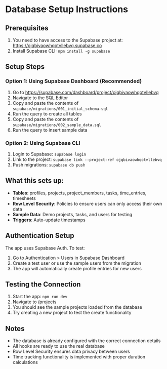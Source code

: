 # Database Setup Instructions

## Prerequisites
1. You need to have access to the Supabase project at: https://ojqbivaowhqotvllebvq.supabase.co
2. Install Supabase CLI: `npm install -g supabase`

## Setup Steps

### Option 1: Using Supabase Dashboard (Recommended)
1. Go to https://supabase.com/dashboard/project/ojqbivaowhqotvllebvq
2. Navigate to the SQL Editor
3. Copy and paste the contents of `supabase/migrations/001_initial_schema.sql`
4. Run the query to create all tables
5. Copy and paste the contents of `supabase/migrations/002_sample_data.sql`
6. Run the query to insert sample data

### Option 2: Using Supabase CLI
1. Login to Supabase: `supabase login`
2. Link to the project: `supabase link --project-ref ojqbivaowhqotvllebvq`
3. Push migrations: `supabase db push`

## What this sets up:
- **Tables**: profiles, projects, project_members, tasks, time_entries, timesheets
- **Row Level Security**: Policies to ensure users can only access their own data
- **Sample Data**: Demo projects, tasks, and users for testing
- **Triggers**: Auto-update timestamps

## Authentication Setup
The app uses Supabase Auth. To test:
1. Go to Authentication > Users in Supabase Dashboard
2. Create a test user or use the sample users from the migration
3. The app will automatically create profile entries for new users

## Testing the Connection
1. Start the app: `npm run dev`
2. Navigate to /projects
3. You should see the sample projects loaded from the database
4. Try creating a new project to test the create functionality

## Notes
- The database is already configured with the correct connection details
- All hooks are ready to use the real database
- Row Level Security ensures data privacy between users
- Time tracking functionality is implemented with proper duration calculations
